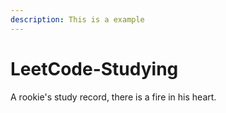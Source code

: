 ```yaml
---
description: This is a example
---
```


# LeetCode-Studying

A rookie's study record, there is a fire in his heart.
